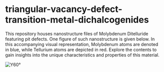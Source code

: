 # triangular-vacancy-defect-transition-metal-dichalcogenides
This repository houses nanostructure files of Molybdenum Ditelluride featuring pit defects. One figure of such nanostructure is given below. In this accompanying visual representation, Molybdenum atoms are denoted in blue, while Tellurium atoms are depicted in red. Explore the contents to gain insights into the unique characteristics and properties of this material.


![Y60°](https://github.com/aziz-md-jobayer/triangular-vacancy-defect-transition-metal-dichalcogenides/assets/146165236/a0b51dba-8abf-4ce2-84fe-067536da8057)
